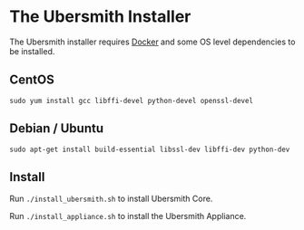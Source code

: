 # The Ubersmith Installer

The Ubersmith installer requires [Docker](https://docs.docker.com/engine/installation/) 
and some OS level dependencies to be installed. 

## CentOS

`sudo yum install gcc libffi-devel python-devel openssl-devel`

## Debian / Ubuntu

`sudo apt-get install build-essential libssl-dev libffi-dev python-dev`

## Install

Run `./install_ubersmith.sh` to install Ubersmith Core.

Run `./install_appliance.sh` to install the Ubersmith Appliance.
